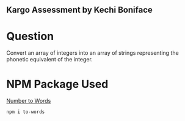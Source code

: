 ## Kargo Assessment by Kechi Boniface


#  Question
Convert an array of integers into an array of strings representing the phonetic equivalent of the integer.


# NPM Package Used
[Number to Words](https://www.npmjs.com/package/to-words)

```
npm i to-words
```